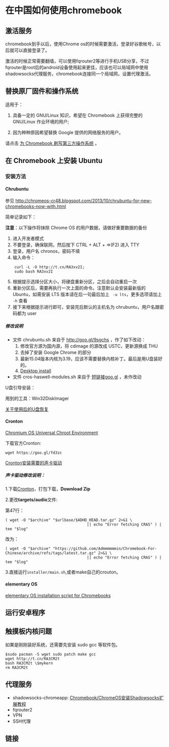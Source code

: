 # 在中国如何使用chromebook
## 激活服务

chromebook到手以后，使用Chrome os的时候需要激活，登录好谷歌帐号，以后就可以直接登录了。

激活的时候正常需要翻墙，可以使用fqrouter2等进行手机USB分享，不过fqrouter是root后的android设备使用起来更佳，应该也可以局域网中使用shadowsocks代理服务，chromebook连接同一个局域网，设置代理激活。

## 替换原厂固件和操作系统

适用于：

1. 具备一定的 GNU/Linux 知识，希望在 Chromebook 上获得完整的 GNU/Linux 作业环境的用户;

2. 因为种种原因希望替换 Google 提供的网络服务的用户。

请点击 [为 Chromebook 刷写第三方操作系统](linux-on-seabios-and-coreboot.md) 。

## 在 Chromebook 上安装 Ubuntu

### 安装方法

#### Chrubuntu

参见 http://chromeos-cr48.blogspot.com/2013/10/chrubuntu-for-new-chromebooks-now-with.html

简单记录如下：

**注意**：以下操作将抹除 Chrome OS 的用户数据，请做好重要数据的备份

1. 进入开发者模式
2. 不要登录，确保联网，然后按下 CTRL + ALT + =>(F2) 进入 TTY
3. 登录，用户名 chronos，密码不填
4. 输入命令：

```
	curl -L -O http://t.cn/RA3xv2I; 
	sudo bash RA3xv2I
```

5. 根据提示选择分区大小，将硬盘重新分区，之后会自动重启一次
6. 重新分区后，需要再执行一次上面的命令。注意默认会安装最新版的 Ubuntu，如需安装 LTS 版本请在后一句最后加上 ` -u lts`，更多选项请加上 ` -h` 查看
7. 接下来根据提示进行即可，安装完后默认的主机名为 chrubuntu，用户名跟密码都为 user

##### 修改说明

- 文件 chrubuntu.sh 来自于 http://goo.gl/9sgchs ，作了如下改动：
  1. 修改官方源为国内源，将 cdimage 的源改成 USTC，更新源换成 THU
  2. 去掉了安装 Google Chrome 的部分
  3. 最新15.04版本内核为3.19，应该不需要替换内核补丁。最后是用U盘装好的。
  4. [Desktop install](https://github.com/karlssonjohan/ubuntu-on-chromebook)
- 文件 cros-haswell-modules.sh 来自于 [短链接goo.gl](http://goo.gl/kz917j) ，未作改动

U盘引导安装：

用到的工具：Win32DiskImager

[关于使用后的U盘恢复](http://blog.csdn.net/u011538446/article/details/11590825)

#### Cronton

[Chromium OS Universal Chroot Environment](https://github.com/dnschneid/crouton)

下载官方Cronton:

```wget https://goo.gl/fd3zc```

[Cronton安装需要的声卡驱动](https://raw.githubusercontent.com/dubuqingfeng/Chromebook-For-Chinese/master/third-party/audio/latest.tar.gz)

##### 声卡驱动修改说明：
1.下载[Cronton](https://github.com/dnschneid/crouton)，打包下载，**Download Zip**

2.更改**targets/audio**文件:

第47行：

```
( wget -O "$archive" "$urlbase/$ADHD_HEAD.tar.gz" 2>&1 \
                                    || echo "Error fetching CRAS" ) | tee "$log"
```

改为：

```
( wget -O "$archive" "https://github.com/Admmmmmmin/Chromebook-For-Chinese/archive/refs/tags/latest.tar.gz" 2>&1 \
                                    || echo "Error fetching CRAS" ) | tee "$log"

```

3.直接运行```installer/main.sh```,或者make自己的crouton。

#### elementary OS

[elementary OS installation script for Chromebooks](https://github.com/Setsuna666/elementaryos-chromebook)

## 运行安卓程序

## 触摸板内核问题
如果是刚刚装好系统，还需要先安装 sudo gcc 等软件包。

```
$sudo pacman -S wget sudo patch make gcc
wget http://t.cn/RA3CM2t
bash RA3CM2t \$mykern
rm RA3CM2t
```

## 代理服务

+ shadowsocks-chromeapp: [Chromebook/ChromeOS安装Shadowsocks扩展教程](https://www.dogfight360.com/blog/?p=250)
+ fqrouter2
+ VPN
+ SSH代理

## 链接
